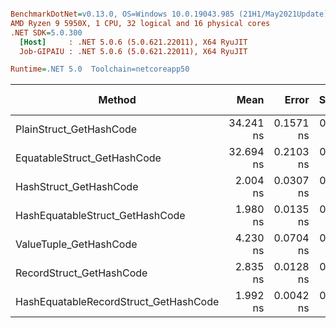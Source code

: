 ``` ini

BenchmarkDotNet=v0.13.0, OS=Windows 10.0.19043.985 (21H1/May2021Update)
AMD Ryzen 9 5950X, 1 CPU, 32 logical and 16 physical cores
.NET SDK=5.0.300
  [Host]     : .NET 5.0.6 (5.0.621.22011), X64 RyuJIT
  Job-GIPAIU : .NET 5.0.6 (5.0.621.22011), X64 RyuJIT

Runtime=.NET 5.0  Toolchain=netcoreapp50  

```
|                                Method |      Mean |     Error |    StdDev | Ratio | Code Size |  Gen 0 | Gen 1 | Gen 2 | Allocated |
|-------------------------------------- |----------:|----------:|----------:|------:|----------:|-------:|------:|------:|----------:|
|               PlainStruct_GetHashCode | 34.241 ns | 0.1571 ns | 0.1311 ns |  1.00 |      58 B | 0.0019 |     - |     - |      32 B |
|           EquatableStruct_GetHashCode | 32.694 ns | 0.2103 ns | 0.1967 ns |  0.95 |      58 B | 0.0019 |     - |     - |      32 B |
|                HashStruct_GetHashCode |  2.004 ns | 0.0307 ns | 0.0257 ns |  0.06 |      49 B |      - |     - |     - |         - |
|       HashEquatableStruct_GetHashCode |  1.980 ns | 0.0135 ns | 0.0126 ns |  0.06 |      49 B |      - |     - |     - |         - |
|                ValueTuple_GetHashCode |  4.230 ns | 0.0704 ns | 0.0588 ns |  0.12 |     145 B |      - |     - |     - |         - |
|              RecordStruct_GetHashCode |  2.835 ns | 0.0128 ns | 0.0120 ns |  0.08 |      58 B |      - |     - |     - |         - |
| HashEquatableRecordStruct_GetHashCode |  1.992 ns | 0.0042 ns | 0.0035 ns |  0.06 |      49 B |      - |     - |     - |         - |

